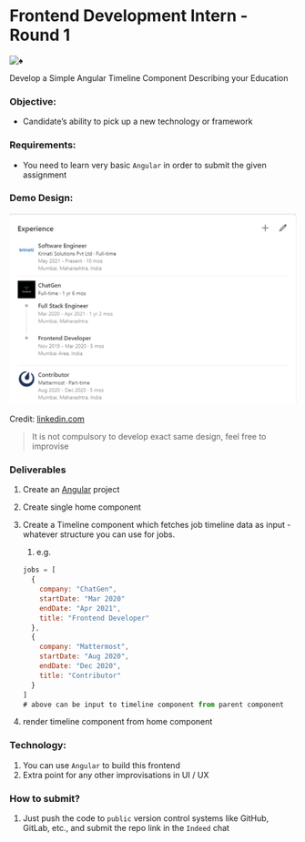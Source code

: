 # Frontend Development Intern - Round 1

<img src="https://notion-emojis.s3-us-west-2.amazonaws.com/prod/svg-twitter/2660-fe0f.svg" alt="♠️" width="78"/>

Develop a Simple Angular Timeline Component Describing your Education

### Objective:

-   Candidate’s ability to pick up a new technology or framework

### Requirements:

-   You need to learn very basic `Angular` in order to submit the given assignment

### Demo Design:

![Untitled](images/demo.png)

Credit: [linkedin.com](http://linkedin.com)

> It is not compulsory to develop exact same design, feel free to improvise

### Deliverables

1. Create an [Angular](https://angular.io/start) project
2. Create single home component
3. Create a Timeline component which fetches job timeline data as input - whatever structure you can use for jobs.

    1. e.g.

    ```jsx
    jobs = [
      {
        company: "ChatGen",
        startDate: "Mar 2020"
        endDate: "Apr 2021",
        title: "Frontend Developer"
      },
      {
        company: "Mattermost",
        startDate: "Aug 2020",
        endDate: "Dec 2020",
        title: "Contributor"
      }
    ]
    # above can be input to timeline component from parent component
    ```

4. render timeline component from home component

### Technology:

1. You can use `Angular` to build this frontend
2. Extra point for any other improvisations in UI / UX

### How to submit?

1. Just push the code to `public` version control systems like GitHub, GitLab, etc., and submit the repo link in the `Indeed` chat

